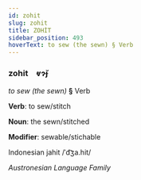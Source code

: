 ```yaml
---
id: zohit
slug: zohit
title: ZOHİT
sidebar_position: 493
hoverText: to sew (the sewn) § Verb
---
```


### zohit&emsp;<span kind="abugida">ⱴɂ̆ɟ</span>

*to sew (the sewn)* **§** Verb

**Verb**: to sew/stitch

**Noun**: the sewn/stitched

**Modifier**: sewable/stichable

Indonesian jahit /ˈd͡ʒa.hit/

*Austronesian Language Family*